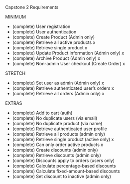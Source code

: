 Capstone 2 Requirements

MINIMUM

- (complete) User registration 
- (complete) User authentication
- (complete) Create Product (Admin only)
- (complete) Retrieve all active products x
- (complete) Retrieve single product x
- (complete) Update Product information (Admin only) x
- (complete) Archive Product (Admin only) x
- (complete) Non-admin User checkout (Create Order) x


STRETCH

- (complete) Set user as admin (Admin only) x
- (complete) Retrieve authenticated user’s orders x
- (complete) Retrieve all orders (Admin only)  x


EXTRAS

- (complete) Add to cart (auth) 
- (complete) No duplicate users (via email)
- (complete) No duplicate product (via name)
- (complete) Retrieve authenticated user profile
- (complete) Retrieve all products (admin only)
- (complete) Retrieve single product (active only) x
- (complete) Can only order active products x
- (complete) Create discounts (admin only)
- (complete) Retrieve discounts (admin only)
- (complete) Discounts apply to orders (users only) 
- (complete) Calculate percentage-based discounts
- (complete) Calculate fixed-amount-based discounts
- (complete) Set discount to inactive (admin only)
